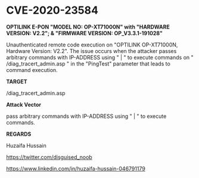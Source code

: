 # CVE-2020-23584

**OPTILINK E-PON "MODEL NO: OP-XT71000N" with "HARDWARE VERSION: V2.2"; & "FIRMWARE VERSION: OP_V3.3.1-191028"**  

Unauthenticated remote code execution on "OPTILINK OP-XT71000N, Hardware Version: V2.2". The issue occurs when the attacker passes arbitrary commands with IP-ADDRESS using " | " to execute commands on " /diag_tracert_admin.asp " in the "PingTest" parameter that leads to command execution.

**TARGET**

/diag_tracert_admin.asp

**Attack Vector**

pass arbitrary commands with IP-ADDRESS using " | " to execute commands.

**REGARDS**

Huzaifa Hussain

https://twitter.com/disguised_noob

https://www.linkedin.com/in/huzaifa-hussain-046791179
